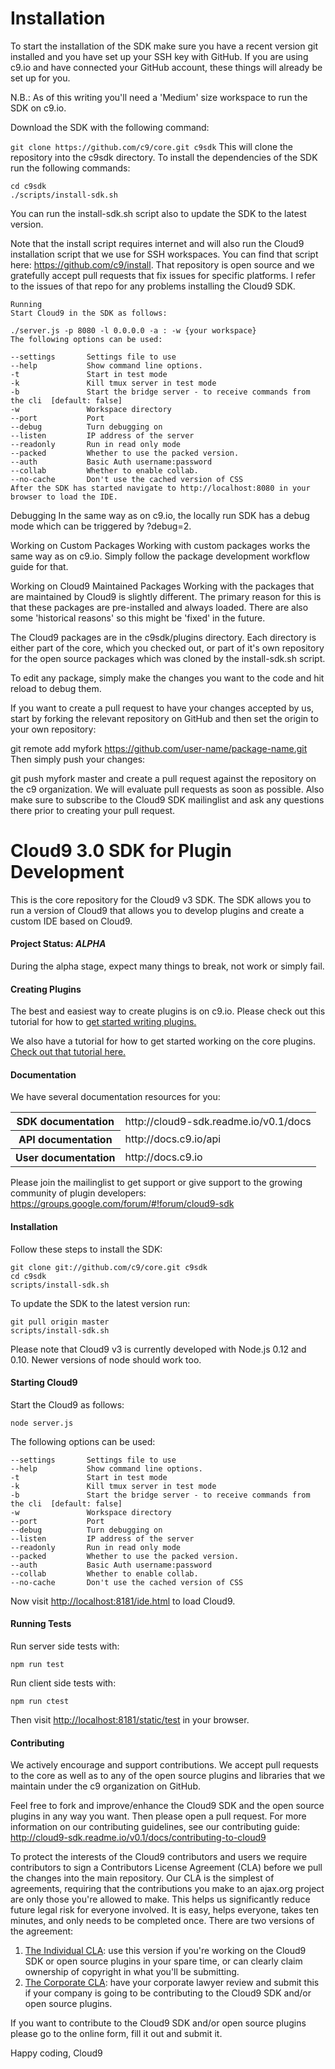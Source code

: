# Installation
To start the installation of the SDK make sure you have a recent version git installed and you have set up your SSH key with GitHub. If you are using c9.io and have connected your GitHub account, these things will already be set up for you.

N.B.: As of this writing you'll need a 'Medium' size workspace to run the SDK on c9.io.

Download the SDK with the following command:

`git clone https://github.com/c9/core.git c9sdk`
This will clone the repository into the c9sdk directory. To install the dependencies of the SDK run the following commands:
```
cd c9sdk
./scripts/install-sdk.sh
```
You can run the install-sdk.sh script also to update the SDK to the latest version.

Note that the install script requires internet and will also run the Cloud9 installation script that we use for SSH workspaces. You can find that script here: https://github.com/c9/install. That repository is open source and we gratefully accept pull requests that fix issues for specific platforms. I refer to the issues of that repo for any problems installing the Cloud9 SDK.
```
Running
Start Cloud9 in the SDK as follows:

./server.js -p 8080 -l 0.0.0.0 -a : -w {your workspace}
The following options can be used:

--settings       Settings file to use
--help           Show command line options.
-t               Start in test mode
-k               Kill tmux server in test mode
-b               Start the bridge server - to receive commands from the cli  [default: false]
-w               Workspace directory
--port           Port
--debug          Turn debugging on
--listen         IP address of the server
--readonly       Run in read only mode
--packed         Whether to use the packed version.
--auth           Basic Auth username:password
--collab         Whether to enable collab.
--no-cache       Don't use the cached version of CSS
After the SDK has started navigate to http://localhost:8080 in your browser to load the IDE.
```
Debugging
In the same way as on c9.io, the locally run SDK has a debug mode which can be triggered by ?debug=2.

Working on Custom Packages
Working with custom packages works the same way as on c9.io. Simply follow the package development workflow guide for that.

Working on Cloud9 Maintained Packages
Working with the packages that are maintained by Cloud9 is slightly different. The primary reason for this is that these packages are pre-installed and always loaded. There are also some 'historical reasons' so this might be 'fixed' in the future.

The Cloud9 packages are in the c9sdk/plugins directory. Each directory is either part of the core, which you checked out, or part of it's own repository for the open source packages which was cloned by the install-sdk.sh script.

To edit any package, simply make the changes you want to the code and hit reload to debug them.

If you want to create a pull request to have your changes accepted by us, start by forking the relevant repository on GitHub and then set the origin to your own repository:

git remote add myfork https://github.com/user-name/package-name.git
Then simply push your changes:

git push myfork master
and create a pull request against the repository on the c9 organization. We will evaluate pull requests as soon as possible. Also make sure to subscribe to the Cloud9 SDK mailinglist and ask any questions there prior to creating your pull request.

Cloud9 3.0 SDK for Plugin Development
======================================

This is the core repository for the Cloud9 v3 SDK. The SDK allows you to run a version of Cloud9 that allows you to develop plugins and create a custom IDE based on Cloud9.
 
#### Project Status: *ALPHA*

During the alpha stage, expect many things to break, not work or simply fail.

#### Creating Plugins ####

The best and easiest way to create plugins is on c9.io. Please check out this tutorial for how to [get started writing plugins.](http://cloud9-sdk.readme.io/v0.1/docs/getting-started-with-cloud9-plugins)

We also have a tutorial for how to get started working on the core plugins. [Check out that tutorial here.](http://cloud9-sdk.readme.io/v0.1/docs/contributing-to-cloud9)

#### Documentation ####

We have several documentation resources for you:

<table>
    <tr><th>SDK documentation</th><td>http://cloud9-sdk.readme.io/v0.1/docs</td></tr>
    <tr><th>API documentation</th><td>http://docs.c9.io/api</td></tr>
    <tr><th>User documentation</th><td>http://docs.c9.io</td></tr>
</table>

Please join the mailinglist to get support or give support to the growing community of plugin developers:
https://groups.google.com/forum/#!forum/cloud9-sdk

#### Installation ####

Follow these steps to install the SDK:

    git clone git://github.com/c9/core.git c9sdk
    cd c9sdk
    scripts/install-sdk.sh
    
To update the SDK to the latest version run:

    git pull origin master
    scripts/install-sdk.sh
    
Please note that Cloud9 v3 is currently developed with Node.js 0.12 and 0.10. Newer versions of node should work too.

#### Starting Cloud9 ####

Start the Cloud9 as follows:

    node server.js

The following options can be used:

    --settings       Settings file to use
    --help           Show command line options.
    -t               Start in test mode
    -k               Kill tmux server in test mode
    -b               Start the bridge server - to receive commands from the cli  [default: false]
    -w               Workspace directory
    --port           Port
    --debug          Turn debugging on
    --listen         IP address of the server
    --readonly       Run in read only mode
    --packed         Whether to use the packed version.
    --auth           Basic Auth username:password
    --collab         Whether to enable collab.
    --no-cache       Don't use the cached version of CSS

Now visit [http://localhost:8181/ide.html](http://localhost:8181/ide.html) to load Cloud9.

#### Running Tests ####

Run server side tests with:
    
    npm run test
    
Run client side tests with:

    npm run ctest
    
Then visit [http://localhost:8181/static/test](http://localhost:8181/static/test) in your browser.

#### Contributing ####

We actively encourage and support contributions. We accept pull requests to the core as well as to any of the open source plugins and libraries that we maintain under the c9 organization on GitHub.

Feel free to fork and improve/enhance the Cloud9 SDK and the open source plugins in any way you want. Then please open a pull request. For more information on our contributing guidelines, see our contributing guide: http://cloud9-sdk.readme.io/v0.1/docs/contributing-to-cloud9

To protect the interests of the Cloud9 contributors and users we require contributors to sign a Contributors License Agreement (CLA) before we pull the changes into the main repository. Our CLA is the simplest of agreements, requiring that the contributions you make to an ajax.org project are only those you're allowed to make. This helps us significantly reduce future legal risk for everyone involved. It is easy, helps everyone, takes ten minutes, and only needs to be completed once. There are two versions of the agreement:

1. [The Individual CLA](https://docs.google.com/a/c9.io/forms/d/1MfmfrxqD_PNlNsuK0lC2KSelRLxGLGfh_wEcG0ijVvo/viewform): use this version if you're working on the Cloud9 SDK or open source plugins in your spare time, or can clearly claim ownership of copyright in what you'll be submitting.
2. [The Corporate CLA](https://docs.google.com/a/c9.io/forms/d/1vFejn4111GdnCNuQ6BfnJDaxdsUEMD4KCo1ayovAfu0/viewform): have your corporate lawyer review and submit this if your company is going to be contributing to the Cloud9 SDK and/or open source plugins.

If you want to contribute to the Cloud9 SDK and/or open source plugins please go to the online form, fill it out and submit it.

Happy coding, Cloud9
